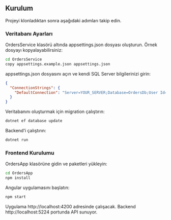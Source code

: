 ## Kurulum

Projeyi klonladıktan sonra aşağıdaki adımları takip edin.

### Veritabanı Ayarları

OrdersService klasörü altında appsettings.json dosyası oluşturun. Örnek dosyayı kopyalayabilirsiniz:

```bash
cd OrdersService
copy appsettings.example.json appsettings.json
```

appsettings.json dosyasını açın ve kendi SQL Server bilgilerinizi girin:

```json
{
  "ConnectionStrings": {
    "DefaultConnection": "Server=YOUR_SERVER;Database=OrdersDb;User Id=YOUR_USER;Password=YOUR_PASSWORD;TrustServerCertificate=True"
  }
}
```

Veritabanını oluşturmak için migration çalıştırın:

```bash
dotnet ef database update
```

Backend'i çalıştırın:

```bash
dotnet run
```

### Frontend Kurulumu

OrdersApp klasörüne gidin ve paketleri yükleyin:

```bash
cd OrdersApp
npm install
```

Angular uygulamasını başlatın:

```bash
npm start
```

Uygulama http://localhost:4200 adresinde çalışacak. Backend http://localhost:5224 portunda API sunuyor.
